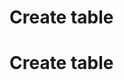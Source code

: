 <!--
author:
    - 'Jérôme Bogaerts'
created_at: '2012-04-12 19:15:41'
updated_at: '2013-03-13 14:21:05'
tags:
    - Deliveries
-->

Create table
============
Create table
============

